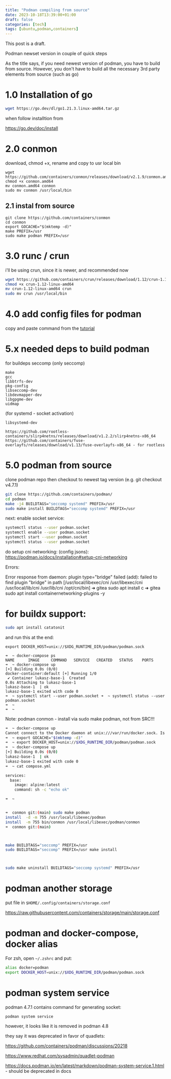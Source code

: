 ```yaml
---
title: "Podman compiling from source"
date: 2023-10-18T13:39:00+01:00
draft: false
categories: [tech]
tags: [ubuntu,podman,containers]
---
```




This post is a draft.



Podman newset version in couple of quick steps



As the title says, if you need newest version of podman, you have to build from source. However, you don't have to build all the necessary 3rd party elements from source (such as go)


# 1.0 Installation of go

```sh
wget https://go.dev/dl/go1.21.3.linux-amd64.tar.gz
```

when follow installtion from

https://go.dev/doc/install


# 2.0 conmon

download, chmod +x, rename and copy to usr local bin

```
wget https://github.com/containers/conmon/releases/download/v2.1.9/conmon.amd64
chmod +x conmon.amd64
mv conmon.amd64 conmon
sudo mv conmon /usr/local/bin
```

## 2.1 instal from source

```
git clone https://github.com/containers/conmon
cd conmon
export GOCACHE="$(mktemp -d)"
make PREFIX=/usr
sudo make podman PREFIX=/usr
```


# 3.0 runc / crun

i'll be using crun, since it is newer, and recommended now

```sh
wget https://github.com/containers/crun/releases/download/1.12/crun-1.12-linux-amd64
chmod +x crun-1.12-linux-amd64
mv crun-1.12-linux-amd64 crun
sudo mv crun /usr/local/bin
```


# 4.0 add config files for podman

copy and paste command from the [tutorial](https://podman.io/docs/installation)




# 5.x needed deps to build podman

for buildeps seccomp (only seccomp)

```
make
gcc
libbtrfs-dev
pkg-config
libseccomp-dev
libdevmapper-dev
libgpgme-dev
uidmap
```

(for systemd - socket activation)

```
libsystemd-dev
```

```
https://github.com/rootless-containers/slirp4netns/releases/download/v1.2.2/slirp4netns-x86_64
https://github.com/containers/fuse-overlayfs/releases/download/v1.13/fuse-overlayfs-x86_64 - for rootless 
```

# 5.0 podman from source

clone podman repo
then checkout to newest tag version (e.g. git checkout v4.7.1)

```sh
git clone https://github.com/containers/podman/
cd podman
make -j4 BUILDTAGS="seccomp systemd" PREFIX=/usr
sudo make install BUILDTAGS="seccomp systemd" PREFIX=/usr
```


next:
enable socket service:

```sh
systemctl status --user podman.socket
systemctl enable --user podman.socket
systemctl start --user podman.socket
systemctl status --user podman.socket
```


do setup cni networking: (config jsons):
https://podman.io/docs/installation#setup-cni-networking


Errors:

Error response from daemon: plugin type="bridge" failed (add): failed to find plugin "bridge" in path [/usr/local/libexec/cni /usr/libexec/cni /usr/local/lib/cni /usr/lib/cni /opt/cni/bin]
➜  gitea sudo apt install c
➜  gitea sudo apt install containernetworking-plugins -y



# for buildx support:

```sh
sudo apt install catatonit
```



and run this at the end:

```
export DOCKER_HOST=unix://$XDG_RUNTIME_DIR/podman/podman.sock

➜  ~ docker-compose ps
NAME      IMAGE     COMMAND   SERVICE   CREATED   STATUS    PORTS
➜  ~ docker-compose up
[+] Building 0.0s (0/0)                                                                                                                                                                                                                                                      docker-container:default [+] Running 1/0
 ✔ Container lukasz-base-1  Created                                                                                                                                                                                                                                                              0.0s Attaching to lukasz-base-1
lukasz-base-1  | ok
lukasz-base-1 exited with code 0
➜  ~ systemctl start --user podman.socket ➜  ~ systemctl status --user podman.socket
➜  ~
➜  ~
```






Note: podman conmon - install via sudo make podman, not from SRC!!!


```sh
➜  ~ docker-compose up
Cannot connect to the Docker daemon at unix:///var/run/docker.sock. Is the docker daemon running?
➜  ~ export GOCACHE="$(mktemp -d)"
➜  ~ export DOCKER_HOST=unix://$XDG_RUNTIME_DIR/podman/podman.sock
➜  ~ docker-compose up
[+] Building 0.0s (0/0)                                                                                                  docker-container:default Attaching to lukasz-base-1
lukasz-base-1  | ok
lukasz-base-1 exited with code 0
➜  ~ cat compose.yml

services:
  base:
    image: alpine:latest
    command: sh -c "echo ok"

➜  ~


➜  conmon git:(main) sudo make podman
install  -d -m 755 /usr/local/libexec/podman
install  -m 755 bin/conmon /usr/local/libexec/podman/conmon
➜  conmon git:(main)



make BUILDTAGS="seccomp" PREFIX=/usr
sudo BUILDTAGS="seccomp" PREFIX=/usr make install



sudo make uninstall BUILDTAGS="seccomp systemd" PREFIX=/usr

```


# podman another storage 

put file in `$HOME/.config/containers/storage.conf`

https://raw.githubusercontent.com/containers/storage/main/storage.conf




# podman and docker-compose, docker alias

For zsh, open `~/.zshrc` and put:

```sh
alias docker=podman
export DOCKER_HOST=unix://$XDG_RUNTIME_DIR/podman/podman.sock
```





# podman system service

podman 4.7.1 contains command for generating socket:

```
podman system service
```

however, it looks like it is removed in podman 4.8

they say it was deprecated in favor of quadlets:

https://github.com/containers/podman/discussions/20218

https://www.redhat.com/sysadmin/quadlet-podman

https://docs.podman.io/en/latest/markdown/podman-system-service.1.html - should be deprecated in docs



